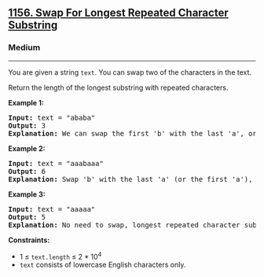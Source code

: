 <h2><a href="https://leetcode.com/problems/swap-for-longest-repeated-character-substring">1156. Swap For Longest Repeated Character Substring</a></h2>
<h3>Medium</h3>
<hr>
<p>You are given a string <code>text</code>. You can swap two of the characters in the text.</p>
<p>Return the length of the longest substring with repeated characters.</p>

<p><strong>Example 1:</strong></p>
<pre>
<strong>Input:</strong> text = "ababa"
<strong>Output:</strong> 3
<strong>Explanation:</strong> We can swap the first 'b' with the last 'a', or the last 'b' with the first 'a'. Then, the longest repeated character substring is "aaa" with length 3.
</pre>

<p><strong>Example 2:</strong></p>
<pre>
<strong>Input:</strong> text = "aaabaaa"
<strong>Output:</strong> 6
<strong>Explanation:</strong> Swap 'b' with the last 'a' (or the first 'a'), and we get longest repeated character substring "aaaaaa" with length 6.
</pre>

<p><strong>Example 3:</strong></p>
<pre>
<strong>Input:</strong> text = "aaaaa"
<strong>Output:</strong> 5
<strong>Explanation:</strong> No need to swap, longest repeated character substring is "aaaaa" with length is 5.
</pre>

<p><strong>Constraints:</strong></p>
<ul>
<li>1 ≤ <code>text.length</code> ≤ 2 * 10<sup>4</sup></li>
<li><code>text</code> consists of lowercase English characters only.</li>
</ul>

